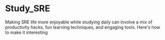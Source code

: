 # Study_SRE
Making SRE life more enjoyable while studying daily can involve a mix of productivity hacks, fun learning techniques, and engaging tools. Here's how to make it interesting
